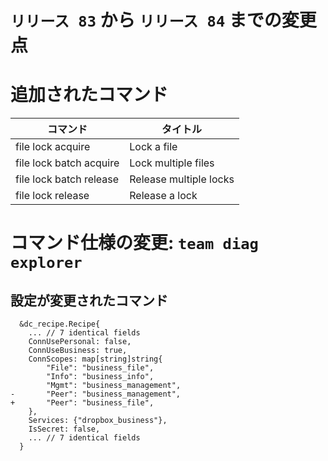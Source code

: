 # `リリース 83` から `リリース 84` までの変更点

# 追加されたコマンド

| コマンド                | タイトル               |
|-------------------------|------------------------|
| file lock acquire       | Lock a file            |
| file lock batch acquire | Lock multiple files    |
| file lock batch release | Release multiple locks |
| file lock release       | Release a lock         |

# コマンド仕様の変更: `team diag explorer`

## 設定が変更されたコマンド

```
  &dc_recipe.Recipe{
  	... // 7 identical fields
  	ConnUsePersonal: false,
  	ConnUseBusiness: true,
  	ConnScopes: map[string]string{
  		"File": "business_file",
  		"Info": "business_info",
  		"Mgmt": "business_management",
- 		"Peer": "business_management",
+ 		"Peer": "business_file",
  	},
  	Services: {"dropbox_business"},
  	IsSecret: false,
  	... // 7 identical fields
  }
```
